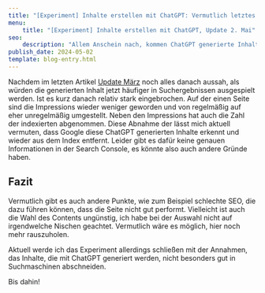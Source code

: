 ```yaml
---
title: "[Experiment] Inhalte erstellen mit ChatGPT: Vermutlich letztes Update"
menu:
    title: "[Experiment] Inhalte erstellen mit ChatGPT, Update 2. Mai"
seo:
    description: "Allem Anschein nach, kommen ChatGPT generierte Inhalte bei Google nicht gut an!"
publish_date: 2024-05-02
template: blog-entry.html
---
```


Nachdem im letzten Artikel [Update März](/blog/2024-03/chatgpt-experiment-update-4-maerz) noch alles danach aussah, als würden die generierten Inhalt jetzt häufiger in Suchergebnissen ausgespielt werden.
Ist es kurz danach relativ stark eingebrochen.
Auf der einen Seite sind die Impressions wieder weniger geworden und von regelmäßig auf eher unregelmäßig umgestellt.
Neben den Impressions hat auch die Zahl der indexierten abgenommen.
Diese Abnahme der lässt mich aktuell vermuten, dass Google diese ChatGPT generierten Inhalte erkennt und wieder aus dem Index entfernt.
Leider gibt es dafür keine genauen Informationen in der Search Console, es könnte also auch andere Gründe haben.

## Fazit 

Vermutlich gibt es auch andere Punkte, wie zum Beispiel schlechte SEO, die dazu führen können, dass die Seite nicht gut performt.
Vielleicht ist auch die Wahl des Contents ungünstig, ich habe bei der Auswahl nicht auf irgendwelche Nischen geachtet. 
Vermutlich wäre es möglich, hier noch mehr rauszuholen. 

Aktuell werde ich das Experiment allerdings schließen mit der Annahmen, das Inhalte, die mit ChatGPT generiert werden, nicht besonders gut in Suchmaschinen abschneiden.


Bis dahin!
